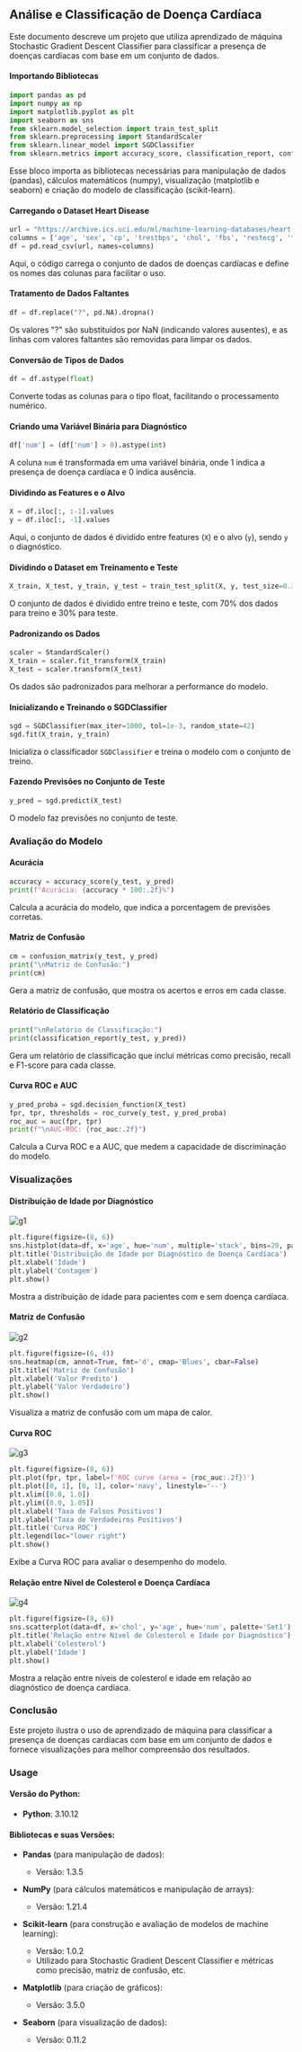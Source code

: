 
## Análise e Classificação de Doença Cardíaca

Este documento descreve um projeto que utiliza aprendizado de máquina Stochastic Gradient Descent Classifier para classificar a presença de doenças cardíacas com base em um conjunto de dados.

#### Importando Bibliotecas

```python
import pandas as pd
import numpy as np
import matplotlib.pyplot as plt
import seaborn as sns
from sklearn.model_selection import train_test_split
from sklearn.preprocessing import StandardScaler
from sklearn.linear_model import SGDClassifier
from sklearn.metrics import accuracy_score, classification_report, confusion_matrix, roc_curve, auc
```

Esse bloco importa as bibliotecas necessárias para manipulação de dados (pandas), cálculos matemáticos (numpy), visualização (matplotlib e seaborn) e criação do modelo de classificação (scikit-learn).

#### Carregando o Dataset Heart Disease

```python
url = "https://archive.ics.uci.edu/ml/machine-learning-databases/heart-disease/processed.cleveland.data"
columns = ['age', 'sex', 'cp', 'trestbps', 'chol', 'fbs', 'restecg', 'thalach', 'exang', 'oldpeak', 'slope', 'ca', 'thal', 'num']
df = pd.read_csv(url, names=columns)
```

Aqui, o código carrega o conjunto de dados de doenças cardíacas e define os nomes das colunas para facilitar o uso.

#### Tratamento de Dados Faltantes

```python
df = df.replace("?", pd.NA).dropna()
```

Os valores "?" são substituídos por NaN (indicando valores ausentes), e as linhas com valores faltantes são removidas para limpar os dados.

#### Conversão de Tipos de Dados

```python
df = df.astype(float)
```

Converte todas as colunas para o tipo float, facilitando o processamento numérico.

#### Criando uma Variável Binária para Diagnóstico

```python
df['num'] = (df['num'] > 0).astype(int)
```

A coluna `num` é transformada em uma variável binária, onde 1 indica a presença de doença cardíaca e 0 indica ausência.

#### Dividindo as Features e o Alvo

```python
X = df.iloc[:, :-1].values
y = df.iloc[:, -1].values
```

Aqui, o conjunto de dados é dividido entre features (`X`) e o alvo (`y`), sendo `y` o diagnóstico.

#### Dividindo o Dataset em Treinamento e Teste

```python
X_train, X_test, y_train, y_test = train_test_split(X, y, test_size=0.3, random_state=42)
```

O conjunto de dados é dividido entre treino e teste, com 70% dos dados para treino e 30% para teste.

#### Padronizando os Dados

```python
scaler = StandardScaler()
X_train = scaler.fit_transform(X_train)
X_test = scaler.transform(X_test)
```

Os dados são padronizados para melhorar a performance do modelo.

#### Inicializando e Treinando o SGDClassifier

```python
sgd = SGDClassifier(max_iter=1000, tol=1e-3, random_state=42)
sgd.fit(X_train, y_train)
```

Inicializa o classificador `SGDClassifier` e treina o modelo com o conjunto de treino.

#### Fazendo Previsões no Conjunto de Teste

```python
y_pred = sgd.predict(X_test)
```

O modelo faz previsões no conjunto de teste.

### Avaliação do Modelo

#### Acurácia

```python
accuracy = accuracy_score(y_test, y_pred)
print(f"Acurácia: {accuracy * 100:.2f}%")
```

Calcula a acurácia do modelo, que indica a porcentagem de previsões corretas.

#### Matriz de Confusão

```python
cm = confusion_matrix(y_test, y_pred)
print("\nMatriz de Confusão:")
print(cm)
```

Gera a matriz de confusão, que mostra os acertos e erros em cada classe.

#### Relatório de Classificação

```python
print("\nRelatório de Classificação:")
print(classification_report(y_test, y_pred))
```

Gera um relatório de classificação que inclui métricas como precisão, recall e F1-score para cada classe.

#### Curva ROC e AUC

```python
y_pred_proba = sgd.decision_function(X_test)
fpr, tpr, thresholds = roc_curve(y_test, y_pred_proba)
roc_auc = auc(fpr, tpr)
print(f"\nAUC-ROC: {roc_auc:.2f}")
```

Calcula a Curva ROC e a AUC, que medem a capacidade de discriminação do modelo.

### Visualizações

#### Distribuição de Idade por Diagnóstico

![g1](https://github.com/user-attachments/assets/d7641093-cded-43d9-a453-13b3d45ad997)

```python
plt.figure(figsize=(8, 6))
sns.histplot(data=df, x='age', hue='num', multiple='stack', bins=20, palette='Set1')
plt.title('Distribuição de Idade por Diagnóstico de Doença Cardíaca')
plt.xlabel('Idade')
plt.ylabel('Contagem')
plt.show()
```

Mostra a distribuição de idade para pacientes com e sem doença cardíaca.

#### Matriz de Confusão

![g2](https://github.com/user-attachments/assets/62c129d8-05cd-4e1e-94ef-f523689bf238)

```python
plt.figure(figsize=(6, 4))
sns.heatmap(cm, annot=True, fmt='d', cmap='Blues', cbar=False)
plt.title('Matriz de Confusão')
plt.xlabel('Valor Predito')
plt.ylabel('Valor Verdadeiro')
plt.show()
```

Visualiza a matriz de confusão com um mapa de calor.

#### Curva ROC

![g3](https://github.com/user-attachments/assets/d6c478d1-d50d-4309-abc4-db9c39bd5c47)

```python
plt.figure(figsize=(8, 6))
plt.plot(fpr, tpr, label=f'ROC curve (area = {roc_auc:.2f})')
plt.plot([0, 1], [0, 1], color='navy', linestyle='--')
plt.xlim([0.0, 1.0])
plt.ylim([0.0, 1.05])
plt.xlabel('Taxa de Falsos Positivos')
plt.ylabel('Taxa de Verdadeiros Positivos')
plt.title('Curva ROC')
plt.legend(loc="lower right")
plt.show()
```

Exibe a Curva ROC para avaliar o desempenho do modelo.

#### Relação entre Nível de Colesterol e Doença Cardíaca

![g4](https://github.com/user-attachments/assets/b4de819f-d48f-4d36-a86e-a632f9bb5943)

```python
plt.figure(figsize=(8, 6))
sns.scatterplot(data=df, x='chol', y='age', hue='num', palette='Set1')
plt.title('Relação entre Nível de Colesterol e Idade por Diagnóstico')
plt.xlabel('Colesterol')
plt.ylabel('Idade')
plt.show()
```

Mostra a relação entre níveis de colesterol e idade em relação ao diagnóstico de doença cardíaca.

### Conclusão

Este projeto ilustra o uso de aprendizado de máquina para classificar a presença de doenças cardíacas com base em um conjunto de dados e fornece visualizações para melhor compreensão dos resultados.


### Usage

#### Versão do Python:
- **Python**: 3.10.12

#### Bibliotecas e suas Versões:
- **Pandas** (para manipulação de dados):
  - Versão: 1.3.5
  
- **NumPy** (para cálculos matemáticos e manipulação de arrays):
  - Versão: 1.21.4
  
- **Scikit-learn** (para construção e avaliação de modelos de machine learning):
  - Versão: 1.0.2
  - Utilizado para Stochastic Gradient Descent Classifier e métricas como precisão, matriz de confusão, etc.
  
- **Matplotlib** (para criação de gráficos):
  - Versão: 3.5.0
  
- **Seaborn** (para visualização de dados):
  - Versão: 0.11.2


